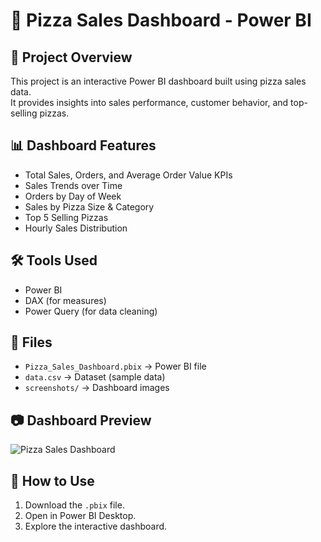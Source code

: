 # 🍕 Pizza Sales Dashboard - Power BI

## 📌 Project Overview
This project is an interactive Power BI dashboard built using pizza sales data.  
It provides insights into sales performance, customer behavior, and top-selling pizzas.

## 📊 Dashboard Features
- Total Sales, Orders, and Average Order Value KPIs
- Sales Trends over Time
- Orders by Day of Week
- Sales by Pizza Size & Category
- Top 5 Selling Pizzas
- Hourly Sales Distribution

## 🛠️ Tools Used
- Power BI
- DAX (for measures)
- Power Query (for data cleaning)

## 📂 Files
- `Pizza_Sales_Dashboard.pbix` → Power BI file
- `data.csv` → Dataset (sample data)
- `screenshots/` → Dashboard images

## 📷 Dashboard Preview
![Pizza Sales Dashboard](screenshots/dashboard_overview.png)

## 🚀 How to Use
1. Download the `.pbix` file.
2. Open in Power BI Desktop.
3. Explore the interactive dashboard.
